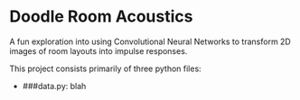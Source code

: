 # Doodle Room Acoustics
A fun exploration into using Convolutional Neural Networks to transform 2D images of room layouts into impulse responses. 

This project consists primarily of three python files: 
- ###data.py: blah

